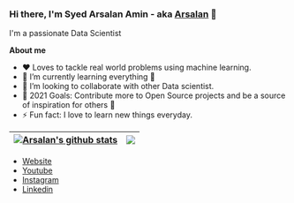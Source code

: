 ### Hi there, I'm Syed Arsalan Amin - aka [Arsalan](https://syedarsalanamin.github.io/SyedArsalanAmin/) 👋

I'm a passionate Data Scientist

**About me**

- ❤️ Loves to tackle real world problems using machine learning.
- 🌱 I’m currently learning everything 🤣
- 👯 I’m looking to collaborate with other Data scientist.
- 🥅 2021 Goals: Contribute more to Open Source projects and be a source of inspiration for others 🤤
- ⚡ Fun fact: I love to learn new things everyday.


| <a href="https://github.com/SyedArsalanAmin/github-readme-stats"><img align="center" src="https://github-readme-stats.vercel.app/api?username=SyedArsalanAmin&show_icons=true&include_all_commits=true&theme=buefy&hide_border=true" alt="Arsalan's github stats" /></a> | <a href="https://github.com/anuraghazra/github-readme-stats"><img align="center" src="https://github-readme-stats.vercel.app/api/top-langs/?username=SyedArsalanAmin&layout=compact&theme=buefy&hide_border=true" /></a> |
| ------------- | ------------- |

- [Website](https://syedarsalanamin.github.io/Aboutme/)
- [Youtube](https://www.youtube.com/channel/UCo0HF7JcJ2i0qMQ1sThgGqw)
- [Instagram](https://www.instagram.com/sarsalan.amin/)
- [Linkedin](https://www.linkedin.com/in/sarsalanamin/)


